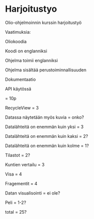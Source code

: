 # Harjoitustyo
Olio-ohjelmoinnin kurssin harjoitustyö

Vaatimuksia:

Oliokoodia

Koodi on englanniksi

Ohjelma toimii englanniksi

Ohjelma sisältää perustoiminnallisuuden

Dokumentaatio

API käytössä

= 10p

RecycleView = 3

Datassa näytetään myös kuvia = onko?

Datalähteitä on enemmän kuin yksi = 3

Datalähteitä on enemmän kuin kaksi = 2?

Datalähteitä on enemmän kuin kolme = 1?

Tilastot = 2?

Kuntien vertailu = 3

Visa = 4

Fragementit = 4

Datan visualisointi = ei ole?

Peli = 1-2?

total = 25?